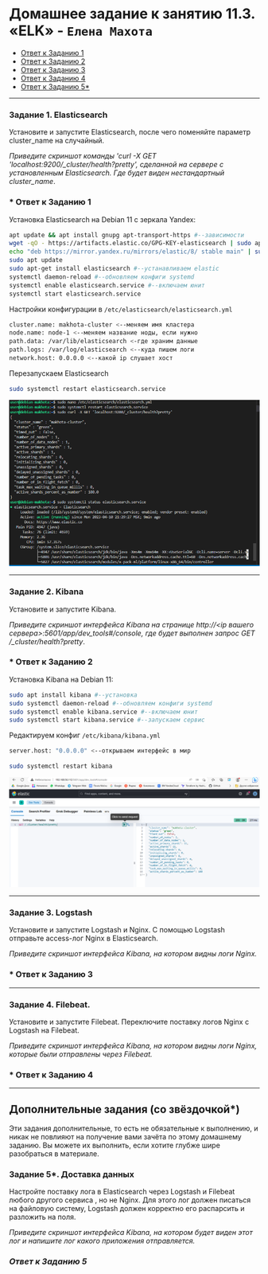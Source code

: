 # Домашнее задание к занятию 11.3. «ELK» - `Елена Махота`

- [Ответ к Заданию 1](#1)
- [Ответ к Заданию 2](#2)
- [Ответ к Заданию 3](#3)
- [Ответ к Заданию 4](#4)
- [Ответ к Заданию 5*](#5)


---

### Задание 1. Elasticsearch 

Установите и запустите Elasticsearch, после чего поменяйте параметр cluster_name на случайный. 

*Приведите скриншот команды 'curl -X GET 'localhost:9200/_cluster/health?pretty', сделанной на сервере с установленным Elasticsearch. Где будет виден нестандартный cluster_name*.

### *<a name = "1"> Ответ к Заданию 1 </a>

Установка Elasticsearch на Debian 11 c зеркала Yandex: 

```bash
apt update && apt install gnupg apt-transport-https #--зависимости
wget -qO - https://artifacts.elastic.co/GPG-KEY-elasticsearch | sudo apt-key add - #--добавляем gpg-ключ
echo "deb https://mirror.yandex.ru/mirrors/elastic/8/ stable main" | sudo tee /etc/apt/sources.list.d/elastic-8.list #--добавляем репозиторий в apt
sudo apt update 
sudo apt-get install elasticsearch #--устанавливаем elastic
systemctl daemon-reload #--обновляем конфиги systemd
systemctl enable elasticsearch.service #--включаем юнит
systemctl start elasticsearch.service
```

Настройки конфигурации в `/etc/elasticsearch/elasticsearch.yml`
```bash
cluster.name: makhota-cluster <--меняем имя кластера
node.name: node-1 <--меняем название ноды, если нужно
path.data: /var/lib/elasticsearch <-где храним данные
path.logs: /var/log/elasticsearch <--куда пишем логи
network.host: 0.0.0.0 <--какой ip слушает хост
```

Перезапускаем Elasticsearch

```bash
sudo systemctl restart elasticsearch.service
```
![elasticsearch_conf](img/img%202023-04-10%20213948.png)

---

### Задание 2. Kibana

Установите и запустите Kibana.

*Приведите скриншот интерфейса Kibana на странице http://<ip вашего сервера>:5601/app/dev_tools#/console, где будет выполнен запрос GET /_cluster/health?pretty*.

### *<a name = "2"> Ответ к Заданию 2 </a>

Установка Kibana на Debian 11: 
```bash 
sudo apt install kibana #--установка
sudo systemctl daemon-reload #--обновляем конфиги systemd
sudo systemctl enable kibana.service #--включаем юнит
sudo systemctl start kibana.service #--запускаем сервис
```

Редактируем конфиг `/etc/kibana/kibana.yml`

``` bash
server.host: "0.0.0.0" <--открываем интерфейс в мир
```

```bash
sudo systemctl restart kibana
```

![kibana](img/img%202023-04-10%20223912.png)

---

### Задание 3. Logstash

Установите и запустите Logstash и Nginx. С помощью Logstash отправьте access-лог Nginx в Elasticsearch. 

*Приведите скриншот интерфейса Kibana, на котором видны логи Nginx.*

### *<a name = "3"> Ответ к Заданию 3 </a>


---

### Задание 4. Filebeat. 

Установите и запустите Filebeat. Переключите поставку логов Nginx с Logstash на Filebeat. 

*Приведите скриншот интерфейса Kibana, на котором видны логи Nginx, которые были отправлены через Filebeat.*

### *<a name = "4"> Ответ к Заданию 4 </a>


---

## Дополнительные задания (со звёздочкой*)
Эти задания дополнительные, то есть не обязательные к выполнению, и никак не повлияют на получение вами зачёта по этому домашнему заданию. Вы можете их выполнить, если хотите глубже шире разобраться в материале.

### Задание 5*. Доставка данных 

Настройте поставку лога в Elasticsearch через Logstash и Filebeat любого другого сервиса , но не Nginx. 
Для этого лог должен писаться на файловую систему, Logstash должен корректно его распарсить и разложить на поля. 

*Приведите скриншот интерфейса Kibana, на котором будет виден этот лог и напишите лог какого приложения отправляется.*

### *<a name = "5"> Ответ к Заданию 5* </a>


